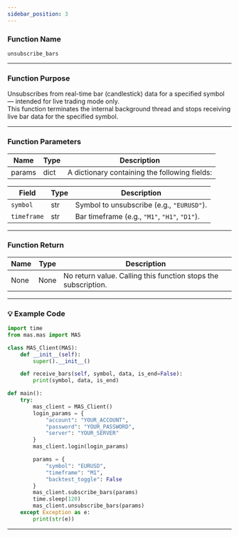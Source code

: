 ```yaml
---
sidebar_position: 3
---
```

### Function Name

`unsubscribe_bars`

---

### Function Purpose

Unsubscribes from real-time bar (candlestick) data for a specified symbol — intended for live trading mode only.  
This function terminates the internal background thread and stops receiving live bar data for the specified symbol.

---

### Function Parameters

| Name    | Type | Description |
|---------|------|-------------|
| params  | dict | A dictionary containing the following fields: |

| Field       | Type | Description                                 |
|-------------|------|---------------------------------------------|
| `symbol`    | str  | Symbol to unsubscribe (e.g., `"EURUSD"`).   |
| `timeframe` | str  | Bar timeframe (e.g., `"M1"`, `"H1"`, `"D1"`). |

---

### Function Return

| Name   | Type | Description                                    |
|--------|------|------------------------------------------------|
| None   | None | No return value. Calling this function stops the subscription. |

---

### 💡 Example Code

```python
import time
from mas.mas import MAS

class MAS_Client(MAS):
    def __init__(self):
        super().__init__()

    def receive_bars(self, symbol, data, is_end=False):
        print(symbol, data, is_end)

def main():
    try:
        mas_client = MAS_Client()
        login_params = {
            "account": "YOUR_ACCOUNT",
            "password": "YOUR_PASSWORD",
            "server": "YOUR_SERVER"
        }
        mas_client.login(login_params)

        params = {
            "symbol": "EURUSD",
            "timeframe": "M1",
            "backtest_toggle": False
        }
        mas_client.subscribe_bars(params)
        time.sleep(120)
        mas_client.unsubscribe_bars(params)
    except Exception as e:
        print(str(e))
```
---